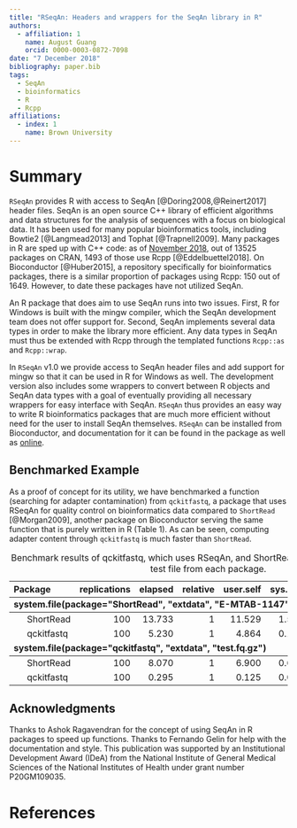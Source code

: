 ```yaml
---
title: "RSeqAn: Headers and wrappers for the SeqAn library in R"
authors:
  - affiliation: 1
    name: August Guang
    orcid: 0000-0003-0872-7098
date: "7 December 2018"
bibliography: paper.bib
tags:
  - SeqAn
  - bioinformatics
  - R
  - Rcpp
affiliations:
  - index: 1
    name: Brown University
---
```




# Summary

`RSeqAn` provides R with access to SeqAn [@Doring2008,@Reinert2017] header files. SeqAn is an open source C++ library of efficient algorithms and data structures for the analysis of sequences with a focus on biological data. It has been used for many popular bioinformatics tools, including Bowtie2 [@Langmead2013] and Tophat [@Trapnell2009]. Many packages in R are sped up with C++ code: as of [November 2018](http://dirk.eddelbuettel.com/blog/2018/11/07/), out of 13525 packages on CRAN, 1493 of those use Rcpp [@Eddelbuettel2018]. On Bioconductor [@Huber2015], a repository specifically for bioinformatics packages, there is a similar proportion of packages using Rcpp: 150 out of 1649. However, to date these packages have not utilized SeqAn.

An R package that does aim to use SeqAn runs into two issues. First, R for Windows is built with the mingw compiler, which the SeqAn development team does not offer support for. Second, SeqAn implements several data types in order to make the library more efficient. Any data types in SeqAn must thus be extended with Rcpp through the templated functions `Rcpp::as` and `Rcpp::wrap`.

In `RSeqAn` v1.0 we provide access to SeqAn header files and add support for mingw so that it can be used in R for Windows as well. The development version also includes some wrappers to convert between R objects and SeqAn data types with a goal of eventually providing all necessary wrappers for easy interface with SeqAn. `RSeqAn` thus provides an easy way to write R bioinformatics packages that are much more efficient without need for the user to install SeqAn themselves. `RSeqAn` can be installed from Bioconductor, and documentation for it can be found in the package as well as [online](https://compbiocore.github.io/RSeqAn/).

## Benchmarked Example

As a proof of concept for its utility, we have benchmarked a function (searching for adapter contamination) from `qckitfastq`, a package that uses RSeqAn for quality control on bioinformatics data compared to `ShortRead` [@Morgan2009], another package on Bioconductor serving the same function that is purely written in R (Table 1). As can be seen, computing adapter content through `qckitfastq` is much faster than `ShortRead`.



<table>
<caption>Benchmark results of qckitfastq, which uses RSeqAn, and ShortRead, which does not against a test file from each package.</caption>
 <thead>
  <tr>
   <th style="text-align:left;"> Package </th>
   <th style="text-align:right;"> replications </th>
   <th style="text-align:right;"> elapsed </th>
   <th style="text-align:right;"> relative </th>
   <th style="text-align:right;"> user.self </th>
   <th style="text-align:right;"> sys.self </th>
   <th style="text-align:right;"> user.child </th>
   <th style="text-align:right;"> sys.child </th>
  </tr>
 </thead>
<tbody>
  <tr grouplength="2"><td colspan="8" style="border-bottom: 1px solid;"><strong>system.file(package="ShortRead", "extdata", "E-MTAB-1147")</strong></td></tr>
<tr>
   <td style="text-align:left; padding-left: 2em;" indentlevel="1"> ShortRead </td>
   <td style="text-align:right;"> 100 </td>
   <td style="text-align:right;"> 13.733 </td>
   <td style="text-align:right;"> 1 </td>
   <td style="text-align:right;"> 11.529 </td>
   <td style="text-align:right;"> 1.592 </td>
   <td style="text-align:right;"> 0.130 </td>
   <td style="text-align:right;"> 0.114 </td>
  </tr>
  <tr>
   <td style="text-align:left; padding-left: 2em;" indentlevel="1"> qckitfastq </td>
   <td style="text-align:right;"> 100 </td>
   <td style="text-align:right;"> 5.230 </td>
   <td style="text-align:right;"> 1 </td>
   <td style="text-align:right;"> 4.864 </td>
   <td style="text-align:right;"> 0.120 </td>
   <td style="text-align:right;"> 0.056 </td>
   <td style="text-align:right;"> 0.045 </td>
  </tr>
  <tr grouplength="2"><td colspan="8" style="border-bottom: 1px solid;"><strong>system.file(package="qckitfastq", "extdata", "test.fq.gz")</strong></td></tr>
<tr>
   <td style="text-align:left; padding-left: 2em;" indentlevel="1"> ShortRead </td>
   <td style="text-align:right;"> 100 </td>
   <td style="text-align:right;"> 8.070 </td>
   <td style="text-align:right;"> 1 </td>
   <td style="text-align:right;"> 6.900 </td>
   <td style="text-align:right;"> 0.687 </td>
   <td style="text-align:right;"> 0.079 </td>
   <td style="text-align:right;"> 0.071 </td>
  </tr>
  <tr>
   <td style="text-align:left; padding-left: 2em;" indentlevel="1"> qckitfastq </td>
   <td style="text-align:right;"> 100 </td>
   <td style="text-align:right;"> 0.295 </td>
   <td style="text-align:right;"> 1 </td>
   <td style="text-align:right;"> 0.125 </td>
   <td style="text-align:right;"> 0.046 </td>
   <td style="text-align:right;"> 0.019 </td>
   <td style="text-align:right;"> 0.018 </td>
  </tr>
</tbody>
</table>

## Acknowledgments

Thanks to Ashok Ragavendran for the concept of using SeqAn in R packages to speed up functions. Thanks to Fernando Gelin for help with the documentation and style. This publication was supported by an Institutional Development Award (IDeA) from the National Institute of General Medical Sciences of the National Institutes of Health under grant number P20GM109035.

# References
